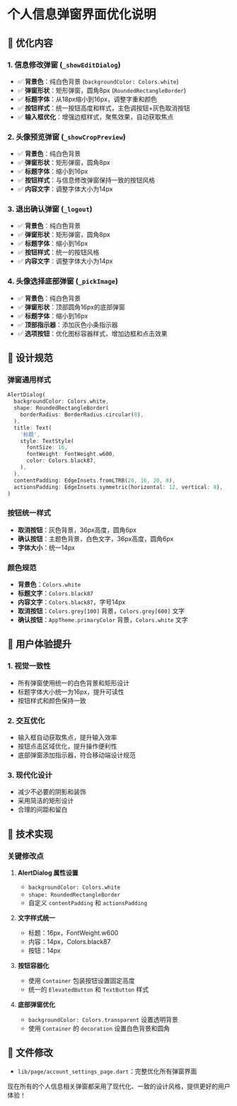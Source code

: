 # 个人信息弹窗界面优化说明

## 🎯 优化内容

### 1. 信息修改弹窗 (`_showEditDialog`)
- ✅ **背景色**：纯白色背景 (`backgroundColor: Colors.white`)
- ✅ **弹窗形状**：矩形弹窗，圆角8px (`RoundedRectangleBorder`)
- ✅ **标题字体**：从18px缩小到16px，调整字重和颜色
- ✅ **按钮样式**：统一按钮高度和样式，主色调按钮+灰色取消按钮
- ✅ **输入框优化**：增强边框样式，聚焦效果，自动获取焦点

### 2. 头像预览弹窗 (`_showCropPreview`)
- ✅ **背景色**：纯白色背景
- ✅ **弹窗形状**：矩形弹窗，圆角8px
- ✅ **标题字体**：缩小到16px
- ✅ **按钮样式**：与信息修改弹窗保持一致的按钮风格
- ✅ **内容文字**：调整字体大小为14px

### 3. 退出确认弹窗 (`_logout`)
- ✅ **背景色**：纯白色背景
- ✅ **弹窗形状**：矩形弹窗，圆角8px
- ✅ **标题字体**：缩小到16px
- ✅ **按钮样式**：统一的按钮风格
- ✅ **内容文字**：调整字体大小为14px

### 4. 头像选择底部弹窗 (`_pickImage`)
- ✅ **背景色**：纯白色背景
- ✅ **弹窗形状**：顶部圆角16px的底部弹窗
- ✅ **标题字体**：缩小到16px
- ✅ **顶部指示器**：添加灰色小条指示器
- ✅ **选项按钮**：优化图标容器样式，增加边框和点击效果

## 🎨 设计规范

### 弹窗通用样式
```dart
AlertDialog(
  backgroundColor: Colors.white,
  shape: RoundedRectangleBorder(
    borderRadius: BorderRadius.circular(8),
  ),
  title: Text(
    '标题',
    style: TextStyle(
      fontSize: 16,
      fontWeight: FontWeight.w600,
      color: Colors.black87,
    ),
  ),
  contentPadding: EdgeInsets.fromLTRB(20, 16, 20, 8),
  actionsPadding: EdgeInsets.symmetric(horizontal: 12, vertical: 8),
)
```

### 按钮统一样式
- **取消按钮**：灰色背景，36px高度，圆角6px
- **确认按钮**：主题色背景，白色文字，36px高度，圆角6px
- **字体大小**：统一14px

### 颜色规范
- **背景色**：`Colors.white`
- **标题文字**：`Colors.black87`
- **内容文字**：`Colors.black87`，字号14px
- **取消按钮**：`Colors.grey[100]` 背景，`Colors.grey[600]` 文字
- **确认按钮**：`AppTheme.primaryColor` 背景，`Colors.white` 文字

## 📱 用户体验提升

### 1. 视觉一致性
- 所有弹窗使用统一的白色背景和矩形设计
- 标题字体大小统一为16px，提升可读性
- 按钮样式和颜色保持一致

### 2. 交互优化
- 输入框自动获取焦点，提升输入效率
- 按钮点击区域优化，提升操作便利性
- 底部弹窗添加指示器，符合移动端设计规范

### 3. 现代化设计
- 减少不必要的阴影和装饰
- 采用简洁的矩形设计
- 合理的间距和留白

## 🔧 技术实现

### 关键修改点
1. **AlertDialog 属性设置**
   - `backgroundColor: Colors.white`
   - `shape: RoundedRectangleBorder`
   - 自定义 `contentPadding` 和 `actionsPadding`

2. **文字样式统一**
   - 标题：16px，FontWeight.w600
   - 内容：14px，Colors.black87
   - 按钮：14px

3. **按钮容器化**
   - 使用 `Container` 包装按钮设置固定高度
   - 统一的 `ElevatedButton` 和 `TextButton` 样式

4. **底部弹窗优化**
   - `backgroundColor: Colors.transparent` 设置透明背景
   - 使用 `Container` 的 `decoration` 设置白色背景和圆角

## 📝 文件修改
- `lib/page/account_settings_page.dart`：完整优化所有弹窗界面

现在所有的个人信息相关弹窗都采用了现代化、一致的设计风格，提供更好的用户体验！




